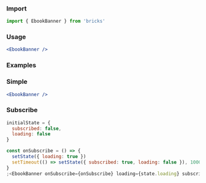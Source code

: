 ### Import

```js static
import { EbookBanner } from 'bricks'
```

### Usage

```jsx static
<EbookBanner />
```

### Examples

### Simple

```jsx
<EbookBanner />
```

### Subscribe

```jsx
initialState = {
  subscribed: false,
  loading: false
}

const onSubscribe = () => {
  setState({ loading: true })
  setTimeout(() => setState({ subscribed: true, loading: false }), 1000)
}
;<EbookBanner onSubscribe={onSubscribe} loading={state.loading} subscribed={state.subscribed} />
```
